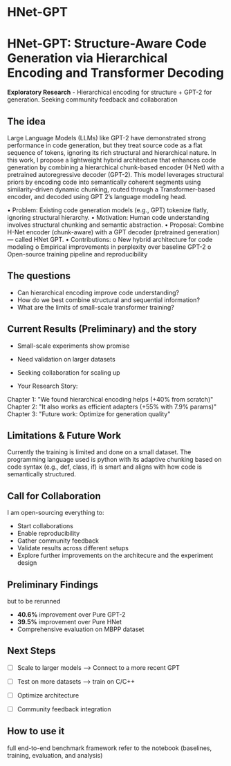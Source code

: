 # HNet-GPT
# HNet-GPT: Structure-Aware Code Generation via Hierarchical Encoding and Transformer Decoding

**Exploratory Research** - Hierarchical encoding for structure + GPT-2 for generation. 
Seeking community feedback and collaboration




## The idea
Large Language Models (LLMs) like GPT-2 have demonstrated strong performance in code generation, but they treat source code as a flat sequence of tokens, ignoring its rich structural and hierarchical nature. In this work, I  propose a lightweight hybrid architecture that enhances code generation by combining a hierarchical chunk-based encoder (H Net) with a pretrained autoregressive decoder (GPT-2). This model leverages structural priors by encoding code into semantically coherent segments using similarity-driven dynamic chunking, routed through a Transformer-based encoder, and decoded using GPT 2’s language modeling head.

•	Problem: Existing code generation models (e.g., GPT) tokenize flatly, ignoring structural hierarchy.
•	Motivation: Human code understanding involves structural chunking and semantic abstraction.
•	Proposal: Combine H-Net encoder (chunk-aware) with a GPT decoder (pretrained generation) — called HNet GPT.
•	Contributions:
o	New hybrid architecture for code modeling
o	Empirical improvements in perplexity over baseline GPT-2
o	Open-source training pipeline and reproducibility



## The questions
- Can hierarchical encoding improve code understanding?
- How do we best combine structural and sequential information?
- What are the limits of small-scale transformer training?

## Current Results (Preliminary) and the story
- Small-scale experiments show promise
- Need validation on larger datasets
- Seeking collaboration for scaling up

- Your Research Story:

Chapter 1: "We found hierarchical encoding helps (+40% from scratch)"
Chapter 2: "It also works as efficient adapters (+55% with 7.9% params)"
Chapter 3: "Future work: Optimize for generation quality"


## Limitations & Future Work
Currently the training is limited and done on a small dataset. The programming language used is python with its adaptive chunking based on code syntax (e.g., def, class, if) is smart and aligns with how code is semantically structured.

## Call for Collaboration
I am  open-sourcing everything to:
- Start collaborations
- Enable reproducibility
- Gather community feedback
- Validate results across different setups
- Explore further improvements on the architecure and the experiment design

## Preliminary Findings
but to be rerunned
- **40.6%** improvement over Pure GPT-2
- **39.5%** improvement over Pure HNet
- Comprehensive evaluation on MBPP dataset

## Next Steps
- [ ] Scale to larger models --> Connect to a more recent GPT
- [ ] Test on more datasets --> train on C/C++
- [ ] Optimize architecture
- [ ] Community feedback integration


## How to use it 

full end-to-end benchmark framework refer to the notebook (baselines, training, evaluation, and analysis)
